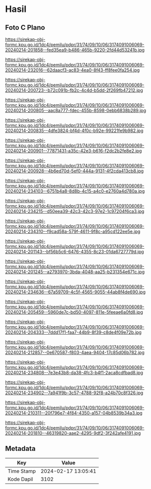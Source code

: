 # Hasil

## Foto C Plano

https://sirekap-obj-formc.kpu.go.id/1dc4/pemilu/pdpr/31/74/09/10/06/3174091006069-20240214-201858--fed35ea9-b486-465b-9220-2fd44d53241b.jpg

https://sirekap-obj-formc.kpu.go.id/1dc4/pemilu/pdpr/31/74/09/10/06/3174091006069-20240214-232016--62daacf3-ac83-4ea0-8f43-ff8fee0fa254.jpg

https://sirekap-obj-formc.kpu.go.id/1dc4/pemilu/pdpr/31/74/09/10/06/3174091006069-20240214-200723--b72c091b-fb2c-4c4d-b5dd-2f269fb47212.jpg

https://sirekap-obj-formc.kpu.go.id/1dc4/pemilu/pdpr/31/74/09/10/06/3174091006069-20240214-200805--aac8a777-fdec-455b-8598-0ebb6838b289.jpg

https://sirekap-obj-formc.kpu.go.id/1dc4/pemilu/pdpr/31/74/09/10/06/3174091006069-20240214-200835--4dfe3824-bf4d-4f0c-b92e-99221fe9b982.jpg

https://sirekap-obj-formc.kpu.go.id/1dc4/pemilu/pdpr/31/74/09/10/06/3174091006069-20240214-200901--77871431-a35c-42e3-b616-f2dc2b2fe8e2.jpg

https://sirekap-obj-formc.kpu.go.id/1dc4/pemilu/pdpr/31/74/09/10/06/3174091006069-20240214-200928--4b6ed70d-5ef0-444a-9131-4f2cda413cb8.jpg

https://sirekap-obj-formc.kpu.go.id/1dc4/pemilu/pdpr/31/74/09/10/06/3174091006069-20240214-234103--6751b4a8-8d8b-4c15-a4c0-e2760a4d780a.jpg

https://sirekap-obj-formc.kpu.go.id/1dc4/pemilu/pdpr/31/74/09/10/06/3174091006069-20240214-234215--d50eea39-42c3-42c3-97e2-1c97204f6ca3.jpg

https://sirekap-obj-formc.kpu.go.id/1dc4/pemilu/pdpr/31/74/09/10/06/3174091006069-20240214-234310--f9cad58a-579f-4611-9f8c-a95cd122ee5e.jpg

https://sirekap-obj-formc.kpu.go.id/1dc4/pemilu/pdpr/31/74/09/10/06/3174091006069-20240214-201143--bf56b5c6-6476-4355-8c23-01da6727779d.jpg

https://sirekap-obj-formc.kpu.go.id/1dc4/pemilu/pdpr/31/74/09/10/06/3174091006069-20240214-201245--a2793970-3bda-4048-aa25-b231354e671c.jpg

https://sirekap-obj-formc.kpu.go.id/1dc4/pemilu/pdpr/31/74/09/10/06/3174091006069-20240214-234636--67a59709-4c5f-4565-9055-44ab8f4de690.jpg

https://sirekap-obj-formc.kpu.go.id/1dc4/pemilu/pdpr/31/74/09/10/06/3174091006069-20240214-205459--5960de7c-bd50-4097-811e-5feeae6a0fd8.jpg

https://sirekap-obj-formc.kpu.go.id/1dc4/pemilu/pdpr/31/74/09/10/06/3174091006069-20240214-204333--7ddd17f1-faa7-44b9-8f39-c8de4f09e72b.jpg

https://sirekap-obj-formc.kpu.go.id/1dc4/pemilu/pdpr/31/74/09/10/06/3174091006069-20240214-212857--0e670587-f803-4aea-9404-17c85d06b782.jpg

https://sirekap-obj-formc.kpu.go.id/1dc4/pemilu/pdpr/31/74/09/10/06/3174091006069-20240214-234808--7e3e43b8-da38-4fc3-b4f1-2aca8cdfbad8.jpg

https://sirekap-obj-formc.kpu.go.id/1dc4/pemilu/pdpr/31/74/09/10/06/3174091006069-20240214-234902--7a941f9b-3c57-4788-92f8-a24b70c8f326.jpg

https://sirekap-obj-formc.kpu.go.id/1dc4/pemilu/pdpr/31/74/09/10/06/3174091006069-20240214-210311--20f796e7-4f84-4350-a157-04b8539b34a3.jpg

https://sirekap-obj-formc.kpu.go.id/1dc4/pemilu/pdpr/31/74/09/10/06/3174091006069-20240214-201810--46319820-aae2-4295-9df2-3f242afe4191.jpg


## Metadata

| Key        | Value               |
| ---------- | ------------------- |
| Time Stamp | 2024-02-17 13:05:41 |
| Kode Dapil | 3102                |



